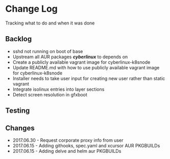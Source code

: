 # Change Log
Tracking what to do and when it was done

## Backlog
* sshd not running on boot of base
* Upstream all AUR packages ***cyberlinux*** to depends on
* Create a publicly available vagrant image for cyberlinux-k8snode
* Update README.md with how to use publicly available vagrant image for cyberlinux-k8snode
* Installer needs to take user input for creating new user rather than static vagrant
* Integrate isolinux entries into layer sections
* Detect screen resolution in gfxboot

## Testing

## Changes
* 2017.06.30 - Request corporate proxy info from user
* 2017.06.15 - Adding githooks, spec.yaml and xcursor AUR PKGBUILDs
* 2017.06.15 - Adding delve and helm aur PKGBUILDs
